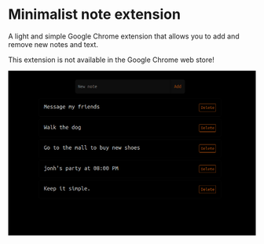 # Minimalist note extension

A light and simple Google Chrome extension that allows you to add and remove new notes and text.

This extension is not available in the Google Chrome web store!

![Screenshot](./.github/screenshot.png)